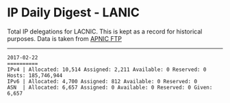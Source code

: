 # IP Daily Digest - LANIC

Total IP delegations for LACNIC. This is kept as a record for historical purposes. Data is taken from [APNIC FTP](https://ftp.apnic.net/)

---

```
2017-02-22
==========
IPv4 | Allocated: 10,514 Assigned: 2,211 Available: 0 Reserved: 0 Hosts: 185,746,944
IPv6 | Allocated: 4,700 Assigned: 812 Available: 0 Reserved: 0
ASN  | Allocated: 6,657 Assigned: 0 Available: 0 Reserved: 0 Given: 6,657
```
